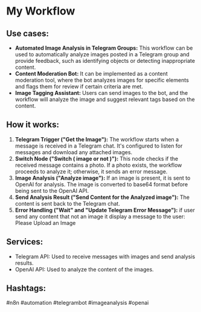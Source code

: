 # My Workflow

## Use cases:

- **Automated Image Analysis in Telegram Groups:** This workflow can be used to automatically analyze images posted in a Telegram group and provide feedback, such as identifying objects or detecting inappropriate content.
- **Content Moderation Bot:** It can be implemented as a content moderation tool, where the bot analyzes images for specific elements and flags them for review if certain criteria are met.
- **Image Tagging Assistant:** Users can send images to the bot, and the workflow will analyze the image and suggest relevant tags based on the content.

## How it works:

1.  **Telegram Trigger ("Get the Image"):** The workflow starts when a message is received in a Telegram chat. It's configured to listen for messages and download any attached images.
2.  **Switch Node ("Switch ( image or not )"):** This node checks if the received message contains a photo. If a photo exists, the workflow proceeds to analyze it; otherwise, it sends an error message.
3.  **Image Analysis ("Analyze image"):** If an image is present, it is sent to OpenAI for analysis. The image is converted to base64 format before being sent to the OpenAI API.
4.  **Send Analysis Result ("Send Content for the Analyzed image"):** The content is sent back to the Telegram chat.
5.  **Error Handling ("Wait" and "Update Telegram Error Message"):** if user send any content that not an image it display a message to the user: Please Upload an Image

## Services:

-   Telegram API: Used to receive messages with images and send analysis results.
-   OpenAI API: Used to analyze the content of the images.

## Hashtags:

#n8n #automation #telegrambot #imageanalysis #openai
